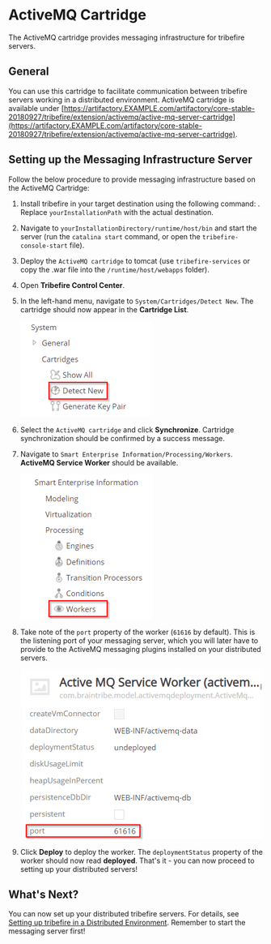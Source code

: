# ActiveMQ Cartridge

The ActiveMQ cartridge provides messaging infrastructure for tribefire servers.

## General

You can use this cartridge to facilitate communication between tribefire servers working in a distributed environment.
ActiveMQ cartridge is available under [https://artifactory.EXAMPLE.com/artifactory/core-stable-20180927/tribefire/extension/activemq/active-mq-server-cartridge](https://artifactory.EXAMPLE.com/artifactory/core-stable-20180927/tribefire/extension/activemq/active-mq-server-cartridge).

## Setting up the Messaging Infrastructure Server

Follow the below procedure to provide messaging infrastructure based on the ActiveMQ Cartridge:

1. Install tribefire in your target destination using the following command: [](asset://tribefire.cortex.documentation:includes-doc/jinni_command.md?INCLUDE). Replace `yourInstallationPath` with the actual destination.
2. Navigate to `yourInstallationDirectory/runtime/host/bin` and start the server (run the `catalina start` command, or open the `tribefire-console-start` file).
3. Deploy the `ActiveMQ cartridge` to tomcat (use `tribefire-services` or copy the .war file into the `/runtime/host/webapps` folder).
4. Open **Tribefire Control Center**.

5. In the left-hand menu, navigate to `System/Cartridges/Detect New`. The cartridge should now appear in the **Cartridge List**. 

    ![](images/cartridge_detect.png)

6. Select the `ActiveMQ cartridge` and click **Synchronize**. Cartridge synchronization should be confirmed by a success message.

7. Navigate to `Smart Enterprise Information/Processing/Workers`. **ActiveMQ Service Worker** should be available. 

    ![](images/workers_menu.png)

8. Take note of the `port` property of the worker (`61616` by default). This is the listening port of your messaging server,       which you will later have to provide to the ActiveMQ messaging plugins installed on your distributed servers. 

    ![](images/activeMQ_worker_port.png)

9. Click **Deploy** to deploy the worker. The `deploymentStatus` property of the worker should now read **deployed**. That's it - you can now proceed to setting up your distributed servers!

## What's Next?

You can now set up your distributed tribefire servers. For details, see [Setting up tribefire in a Distributed Environment](asset://tribefire.cortex.documentation:tutorials-doc/configuration/distributed_setup.md). Remember to start the messaging server first!
